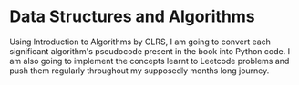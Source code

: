 # Data Structures and Algorithms
Using Introduction to Algorithms by CLRS, I am going to convert each significant algorithm's pseudocode present in the book into Python code.
I am also going to implement the concepts learnt to Leetcode problems and push them regularly throughout my supposedly months long journey.